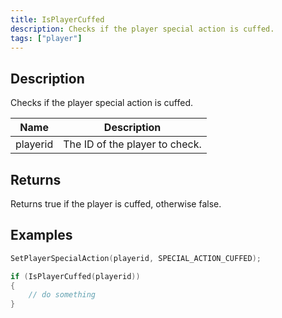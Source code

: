 ```yaml
---
title: IsPlayerCuffed
description: Checks if the player special action is cuffed.
tags: ["player"]
---
```


<VersionWarn version='omp v1.1.0.2612' />

## Description

Checks if the player special action is cuffed.

| Name     | Description                                                 |
| -------- | ----------------------------------------------------------- |
| playerid | The ID of the player to check.                              |

## Returns

Returns true if the player is cuffed, otherwise false.

## Examples

```c
SetPlayerSpecialAction(playerid, SPECIAL_ACTION_CUFFED);

if (IsPlayerCuffed(playerid))
{
    // do something
}
```

